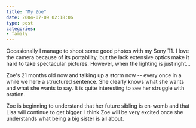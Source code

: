 ```yaml
---
title: "My Zoe"
date: 2004-07-09 02:18:06
type: post
categories:
- family
---
```


<a href="https://www.lethargy.org/theo/photodata///Family/Zoe%20the%20Toddler%20Part%20IV/640/DSC00531.JPG"><img border='0' hspace='5' align='left' src='/~jesus/uploads/DSC00531.serendipityThumb.jpg' alt='' /></a>Occasionally I manage to shoot some good photos with my Sony T1.  I love the camera because of its portabliity, but the lack extensive optics make it hard to take spectacular pictures.  However, when the lighting is just right...  <p>Zoe's 21 months old now and talking up a storm now -- every once in a while we here a structured sentence.  She clearly knows what she wants and what she wants to say.  It is quite interesting to see her struggle with oration.</p>  <p>Zoe is beginning to understand that her future sibling is en-womb and that Lisa will continue to get bigger.  I think Zoe will be very excited once she understands what being a big sister is all about.</p>
